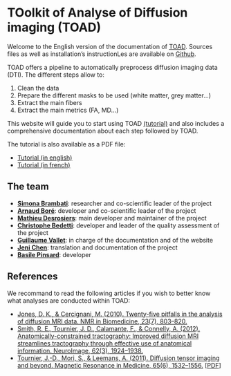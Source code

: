 # TOolkit of Analyse of Diffusion imaging (TOAD)

Welcome to the English version of the documentation of [TOAD](http://unf-montreal.ca/toad/).
Sources files as well as installation’s instructionLes are available on [Github](https://github.com/UNFmontreal/toad).

TOAD offers a pipeline to automatically preprocess diffusion imaging data (DTI).
The different steps allow to:

1. Clean the data
2. Prepare the different masks to be used (white matter, grey matter...)
3. Extract the main fibers
4. Extract the main metrics (FA, MD...)

This website will guide you to start using TOAD [(tutorial)](tutorial) and also includes a comprehensive documentation about each step followed by TOAD.


The tutorial is also available as a PDF file:

- [Tutorial (in english)](../../Toad_Tuto_en.pdf)
- [Tutorial (in french)](../../Toad_Tuto_fr.pdf)


## The team

- [**Simona Brambati**](mailto:simonabrambati@gmail.com): researcher and co-scientific leader of the project
- [**Arnaud Boré**](mailto:arnaud.bore@gmail.com): developer and co-scientific leader of the project
- [**Mathieu Desrosiers**](mailto:mathieu.desrosiers@criugm.qc.ca): main developer and maintainer of the project 
- [**Christophe Bedetti**](mailto:christophe.bedetti@gmail.com): developer and leader of the quality assessment of the project
- [**Guillaume Vallet**](mailto:gtvallet@gmail.com): in charge of the documentation and of the website 
- [**Jeni Chen**](mailto:jen-i.chen@umontreal.ca): translation and documentation of the project
- [**Basile Pinsard**](mailto:basile.pinsard@gmail.com): developer


## References

We recommand to read the following articles if you wish to better know what analyses are conducted within TOAD:

- [Jones, D. K., & Cercignani, M. (2010). Twenty-five pitfalls in the analysis of diffusion MRI data. NMR in Biomedicine, 23(7), 803–820.](http://www.ncbi.nlm.nih.gov/pubmed/20886566)
- [Smith, R. E., Tournier, J. D., Calamante, F., & Connelly, A. (2012). Anatomically-constrained tractography: Improved diffusion MRI streamlines tractography through effective use of anatomical information. NeuroImage, 62(3), 1924–1938.](http://www.ncbi.nlm.nih.gov/pubmed/22705374)
- [Tournier, J.-D., Mori, S., & Leemans, A. (2011). Diffusion tensor imaging and beyond. Magnetic Resonance in Medicine, 65(6), 1532–1556.](http://www.ncbi.nlm.nih.gov/pubmed/21469191) [[PDF](http://www.ncbi.nlm.nih.gov/pmc/articles/PMC3366862/pdf/nihms-381153.pdf)] 
